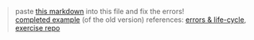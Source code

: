 > paste [this markdown](https://raw.githubusercontent.com/janke-learning/errors/master/primitive-types.md) into this file and fix the errors!  
> [completed example](https://github.com/AlfiYusrina/hyf-javascript1/blob/master/week1/errors_solutions.MD)  (of the old version)
> references: [errors & life-cycle](https://github.com/janke-learning/errors-and-life-cycle), [exercise repo](https://github.com/janke-learning/errors)